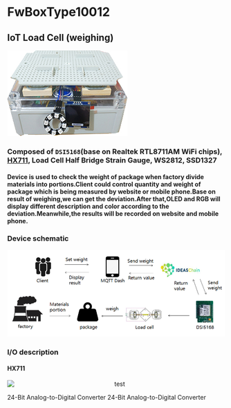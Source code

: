 FwBoxType10012
======
IoT Load Cell (weighing)
----
 ![image](https://github.com/twhikari/FW-images/blob/main/Weighing.jpg)
 <!--
<div align = center> <image src="https://github.com/twhikari/FW-images/blob/main/Weighing.jpg"></div>
`SHT2X`
 -->

### Composed of `DSI5168`(base on Realtek RTL8711AM WiFi chips), [HX711](https://github.com/twhikari/FwBoxType10012/edit/main/README.md#hx711 "link"), Load Cell Half Bridge Strain Gauge, WS2812, SSD1327

#### Device is used to check the weight of package when factory divide materials into portions.Client could control quantity and weight of package which is being measured by website or mobile phone.Base on result of weighing,we can get the deviation.After that,OLED and RGB will display different description and color according to the deviation.Meanwhile,the results will be recorded on website and mobile phone.

### Device schematic
![image](https://github.com/twhikari/FW-images/blob/main/Load%20cell%20desing%20schematic.png)

### I/O description

#### HX711 
<!--
![image](https://github.com/twhikari/FW-images/blob/main/HX711.png) 
-->

 <div width = 300px ; height = 200px> <image src="https://github.com/twhikari/FW-images/blob/main/HX711.png" align = left> </div>
 <div align = center> test </div>



</t>24-Bit Analog-to-Digital Converter
24-Bit Analog-to-Digital Converter

